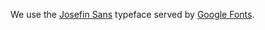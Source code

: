 We use the [Josefin Sans](https://fonts.google.com/specimen/Josefin+Sans) typeface served by [Google Fonts](https://fonts.google.com).